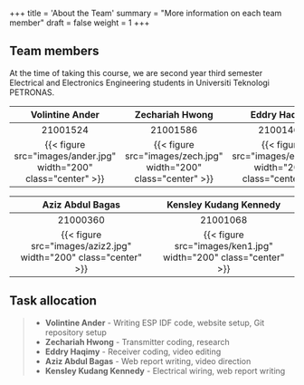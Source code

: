 +++
title = 'About the Team'
summary = "More information on each team member"
draft = false
weight = 1
+++

## Team members

At the time of taking this course, we are second year third semester Electrical and Electronics Engineering students in Universiti Teknologi PETRONAS.

| Volintine Ander  | Zechariah Hwong | Eddry Haqimy |
|:-:|:-:|:-:|
| 21001524 | 21001586 | 21001460 |
| {{< figure src="images/ander.jpg" width="200" class="center" >}} | {{< figure src="images/zech.jpg" width="200" class="center" >}} | {{< figure src="images/edd1.jpg" width="200" class="center" >}} |

| Aziz Abdul Bagas | Kensley Kudang Kennedy |
|:-:|:-:|
| 21000360 | 21001068 |
| {{< figure src="images/aziz2.jpg" width="200" class="center" >}} | {{< figure src="images/ken1.jpg" width="200" class="center" >}} |

## Task allocation
> - **Volintine Ander** - Writing ESP IDF code, website setup, Git repository setup
> - **Zechariah Hwong** - Transmitter coding, research
> - **Eddry Haqimy** - Receiver coding, video editing
> - **Aziz Abdul Bagas** - Web report writing, video direction
> - **Kensley Kudang Kennedy** - Electrical wiring, web report writing

